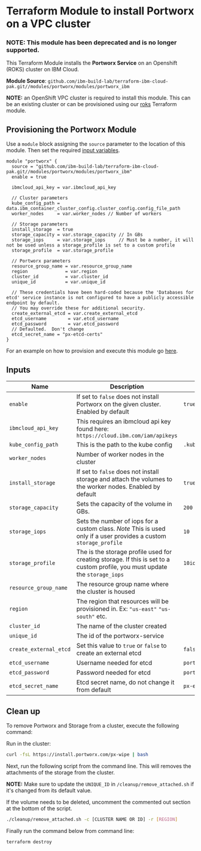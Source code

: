 # Terraform Module to install Portworx on a VPC cluster

### NOTE: This module has been deprecated and is no longer supported.


This Terraform Module installs the **Portworx Service** on an Openshift (ROKS) cluster on IBM Cloud.

**Module Source**: `github.com/ibm-build-lab/terraform-ibm-cloud-pak.git//modules/portworx/modules/portworx_ibm`

**NOTE:** an OpenShift VPC cluster is required to install this module. This can be an existing cluster or can be provisioned using our [roks](https://github.com/ibm-build-lab/terraform-ibm-cloud-pak/tree/main/modules/roks) Terraform module.

## Provisioning the Portworx Module
Use a `module` block assigning the `source` parameter to the location of this module. Then set the required [input variables](#inputs).
```
module "portworx" {
  source = "github.com/ibm-build-lab/terraform-ibm-cloud-pak.git//modules/portworx/modules/portworx_ibm"
  enable = true

  ibmcloud_api_key = var.ibmcloud_api_key

  // Cluster parameters
  kube_config_path = data.ibm_container_cluster_config.cluster_config.config_file_path
  worker_nodes     = var.worker_nodes // Number of workers

  // Storage parameters
  install_storage  = true
  storage_capacity = var.storage_capacity // In GBs
  storage_iops     = var.storage_iops     // Must be a number, it will not be used unless a storage_profile is set to a custom profile
  storage_profile  = var.storage_profile

  // Portworx parameters
  resource_group_name = var.resource_group_name
  region              = var.region
  cluster_id          = var.cluster_id
  unique_id           = var.unique_id

  // These credentials have been hard-coded because the 'Databases for etcd' service instance is not configured to have a publicly accessible endpoint by default.
  // You may override these for additional security.
  create_external_etcd = var.create_external_etcd
  etcd_username        = var.etcd_username
  etcd_password        = var.etcd_password
  // Defaulted.  Don't change
  etcd_secret_name = "px-etcd-certs"
}
```
For an example on how to provision and execute this module go [here](./example).

## Inputs

| Name                           | Description                                                                                                                                                                                                                | Default | Required |
| ------------------------------ | -------------------------------------------------------------------------------------------------------------------------------------------------------------------------------------------------------------------------- | ------- | -------- |
| `enable`                       | If set to `false` does not install Portworx on the given cluster. Enabled by default | `true`  | Yes       |
| `ibmcloud_api_key`             | This requires an ibmcloud api key found here: `https://cloud.ibm.com/iam/apikeys`    |         | Yes       |
| `kube_config_path`             | This is the path to the kube config                                          |  `.kube/config` | Yes       |
| `worker_nodes`                 | Number of worker nodes in the cluster                                        |                 | Yes       |
| `install_storage`              | If set to `false` does not install storage and attach the volumes to the worker nodes. Enabled by default  |  `true` | Yes      |
| `storage_capacity`             | Sets the capacity of the volume in GBs. |   `200`    | Yes      |
| `storage_iops`                 | Sets the number of iops for a custom class. *Note* This is used only if a user provides a custom `storage_profile` |   `10`    | Yes      |
| `storage_profile`              | The is the storage profile used for creating storage. If this is set to a custom profile, you must update the `storage_iops` |   `10iops-tier`    | Yes      |
| `resource_group_name`          | The resource group name where the cluster is housed                                  |         | Yes      |
| `region`                       | The region that resources will be provisioned in. Ex: `"us-east"` `"us-south"` etc.  |         | Yes      |
| `cluster_id`                   | The name of the cluster created |  | Yes       |
| `unique_id`                    | The id of the portworx-service  |  | Yes       |
| `create_external_etcd`         | Set this value to `true` or `false` to create an external etcd | `false` | Yes |
| `etcd_username`                | Username needed for etcd                         | `portworxuser`     | yes |
| `etcd_password`                | Password needed for etcd                         | `portworxpassword` | Yes |
| `etcd_secret_name`             | Etcd secret name, do not change it from default  | `px-etcd-certs`    | Yes |


## Clean up

To remove Portworx and Storage from a cluster, execute the following command:

Run in the cluster:
```bash
curl -fsL https://install.portworx.com/px-wipe | bash
```

Next, run the following script from the command line. This will removes the attachments of the storage from the cluster.

__NOTE:__ Make sure to update the `UNIQUE_ID` in `/cleanup/remove_attached.sh` if it's changed from its default value. 

If the volume needs to be deleted, uncomment the commented out section at the bottom of the script.
```bash
./cleanup/remove_attached.sh -c [CLUSTER NAME OR ID] -r [REGION]
```

Finally run the command below from command line:
```bash
terraform destroy
```



